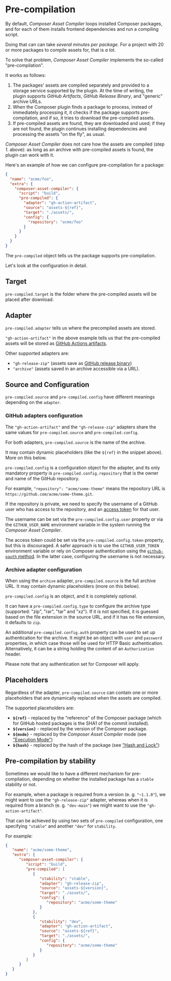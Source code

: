 # Pre-compilation

By default, _Composer Asset Compiler_ loops installed Composer packages, and for each of them installs frontend dependencies and run a compiling script.

Doing that can can take *several minutes per package*. For a project with 20 or more packages to compile assets for, that is *a lot*.

To solve that problem, _Composer Asset Compiler_ implements the so-called "pre-compilation".

It works as follows:

1. The packages' assets are compiled separately and provided to a storage service supported by the plugin. At the time of writing, the plugin supports _GitHub Artifacts_, _GitHub Release Binary_, and "generic" archive URLs.
2. When the Composer plugin finds a package to process, instead of immediately processing it, it checks if the package supports pre-compilation, and if so, it tries to download the pre-compiled assets.
3. If pre-compiled assets are found, they are downloaded and used; if they are not found, the plugin continues installing dependencies and processing the assets "on the fly", as usual.

_Composer Asset Compiler_ does not care how the assets are compiled (step *1.* above): as long as an archive with pre-compiled assets is found, the plugin can work with it.

Here's an example of how we can configure pre-compilation for a package:

```json
{
  "name": "acme/foo",
  "extra": {
    "composer-asset-compiler": {
      "script": "build",
      "pre-compiled": {
        "adapter": "gh-action-artifact",
        "source": "assets-${ref}",
        "target": "./assets/",
        "config": {
          "repository": "acme/foo"
        }
      }
    }
  }
}
```

The `pre-compiled` object tells us the package supports pre-compilation.

Let's look at the configuration in detail.



## Target

`pre-compiled.target` is the folder where the pre-compiled assets will be placed after download.



## Adapter

`pre-compiled.adapter` tells us where the precompiled assets are stored.

`"gh-action-artifact"` in the above example tells us that the pre-compiled assets will be stored as [GitHub Actions artifacts](https://docs.github.com/en/actions/guides/storing-workflow-data-as-artifacts).

Other supported adapters are:

- `"gh-release-zip"` (assets save as [GitHub release binary](https://docs.github.com/en/github/administering-a-repository/releasing-projects-on-github/managing-releases-in-a-repository#creating-a-release))
- `"archive"` (assets saved in an archive accessible via a URL).



## Source and Configuration

`pre-compiled.source` and `pre-compiled.config` have different meanings depending on the `adapter`.



### GitHub adapters configuration

The `"gh-action-artifact"` and the `"gh-release-zip"` adapters share the same values for `pre-compiled.source` and `pre-compiled.config`.

For both adapters, `pre-compiled.source` is the name of the archive.

It may contain dynamic placeholders (like the `${ref}` in the snippet above). More on this below.

`pre-compiled.config` is a configuration object for the adapter, and its only mandatory property is `pre-compiled.config.repository` that is the owner and name of the GitHub repository.

For example, `"repository": "acme/some-theme"` means the repository URL is `https://github.com/acme/some-theme.git`.

If the repository is private, we need to specify the username of a GitHub user who has access to the repository, and an [access token](https://docs.github.com/en/github/authenticating-to-github/keeping-your-account-and-data-secure/creating-a-personal-access-token) for that user.

The username can be set via the `pre-compiled.config.user` property or via the `GITHUB_USER_NAME` environment variable in the system running the _Composer Asset Compiler_.

The access token could be set via the `pre-compiled.config.token` property, but this is discouraged. A safer approach is to use the `GITHUB_USER_TOKEN` environment variable or rely on Composer authentication using the [`github-oauth` method](https://getcomposer.org/doc/articles/authentication-for-private-packages.md#github-oauth). In the latter case, configuring the username is not necessary.



### Archive adapter configuration

When using the `archive` adapter, `pre-compiled.source` is the full archive URL. It may contain dynamic placeholders (more on this below).

`pre-compiled.config` is an object, and it is completely optional.

It can have a `pre-compiled.config.type` to configure the archive type (supported: "zip", "rar", "tar" and "xz"). If it is not specified, it is guessed based on the file extension in the source URL, and if it has no file extension, it defaults to `zip`.

An additional `pre-compiled.config.auth` property can be used to set up authentication for the archive. It might be an object with `user` and `password` properties, in which case those will be used for HTTP Basic authentication. Alternatively, it can be a string holding the content of an `Authorization` header.

Please note that any authentication set for Composer will apply.



## Placeholders

Regardless of the adapter, `pre-compiled.source` can contain one or more placeholders that are dynamically replaced when the assets are compiled.

The supported placeholders are:

- **`${ref}`** - replaced by the "reference" of the Composer package (which for GitHub hosted packages is the SHA1 of the commit installed).
- **`${version}`** - replaced by the version of the Composer package.
- **`${mode}`** - replaced by the _Composer Asset Compiler_ mode (see ["Execution Mode"](./008-Execution_Mode.md))
- **`${hash}`** - replaced by the hash of the package (see ["Hash and Lock"](./007-Hash_and_Lock.md))



## Pre-compilation by stability

Sometimes we would like to have a different mechanism for pre-compilation, depending on whether the installed package has a `stable` stability or not.

For example, when a package is required from a version (e. g. `"~1.1.0"`), we might want to use the `"gh-release-zip"` adapter, whereas when it is required from a branch (e. g. `"dev-main"`) we might want to use the `"gh-action-artifact"`.

That can be achieved by using two sets of `pre-compiled` configuration, one specifying `"stable"` and another `"dev"` for `stability`.

For example:

```json
{
   "name": "acme/some-theme",
   "extra": {
      "composer-asset-compiler": {
         "script": "build",
         "pre-compiled": [
            {
               "stability": "stable",
               "adapter": "gh-release-zip",
               "source": "assets-${version}",
               "target": "./assets/",
               "config": {
                  "repository": "acme/some-theme"
               }
            },
            {
               "stability": "dev",
               "adapter": "gh-action-artifact",
               "source": "assets-${ref}",
               "target": "./assets/",
               "config": {
                  "repository": "acme/some-theme"
               }
            }
         ]
      }
   }
}
```
